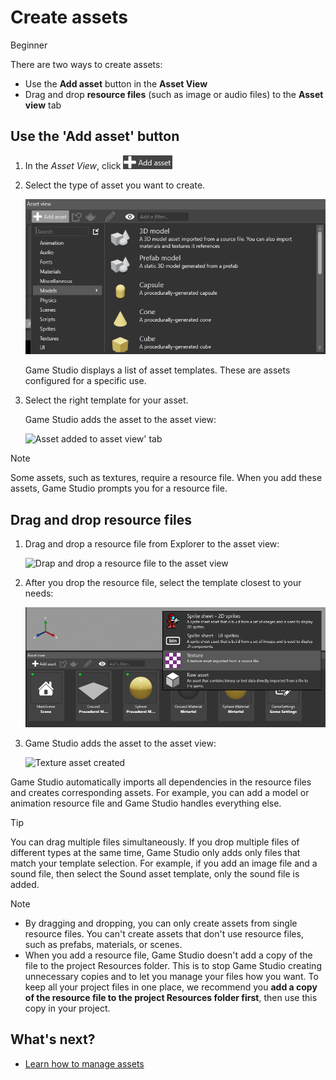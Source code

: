 # Create assets

<span class="label label-doc-level">Beginner</span>

There are two ways to create assets:

 * Use the **Add asset** button in the **Asset View**
 * Drag and drop **resource files** (such as image or audio files) to the **Asset view** tab
 
## Use the 'Add asset' button

 1. In the *Asset View*, click ![](media/create-and-add-assets-add-new-asset-button.png)

 2. Select the type of asset you want to create.

	![Select asset type](media/asset-creation-create-new-asset-asset-view-tab.png)
 	
	Game Studio displays a list of asset templates. These are assets configured for a specific use.
	
 3. Select the right template for your asset.

    Game Studio adds the asset to the asset view:

	![Asset added to asset view' tab](media/asset-creation-asset-view-tab-procedural-model.png)

> [!Note]
> Some assets, such as textures, require a resource file. When you add these assets, Game Studio prompts you for a resource file.

## Drag and drop resource files

1. Drag and drop a resource file from Explorer to the asset view:

	![Drap and drop a resource file to the asset view](media/create-assets-drop-resource.png)

2. After you drop the resource file, select the template closest to your needs:
   
	![List of asset templates](media/create-assets-drag-drop-select-asset-template.png)

3. Game Studio adds the asset to the asset view:

	![Texture asset created](media/create-assets-drag-drop-asset-created.png)

Game Studio automatically imports all dependencies in the resource files and creates corresponding assets. For example, you can add a model or animation resource file and Game Studio handles everything else.

> [!TIP]
> You can drag multiple files simultaneously. If you drop multiple files of different types at the same time, Game Studio only adds only files that match your template selection. For example, if you add an image file and a sound file, then select the Sound asset template, only the sound file is added.

> [!NOTE]
> * By dragging and dropping, you can only create assets from single resource files. You can't create assets that don't use resource files, such as prefabs, materials, or scenes.
> * When you add a resource file, Game Studio doesn't add a copy of the file to the project Resources folder. This is to stop Game Studio creating unnecessary copies and to let you manage your files how you want. To keep all your project files in one place, we recommend you **add a copy of the resource file to the project Resources folder first**, then use this copy in your project.

## What's next?

* [Learn how to manage assets](manage-assets.md)